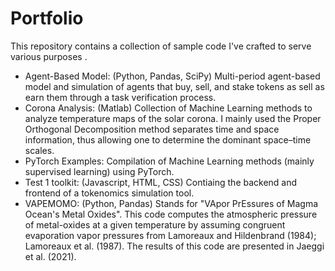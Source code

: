 # Portfolio
This repository contains a collection of sample code I've crafted to serve various purposes .

- Agent-Based Model: (Python, Pandas, SciPy) Multi-period agent-based model and simulation of agents that buy, sell, and stake tokens as sell as earn them through a task verification process.
- Corona Analysis: (Matlab) Collection of Machine Learning methods to analyze temperature maps of the solar corona. I mainly used the Proper Orthogonal Decomposition method separates time and space information, thus allowing one to determine the dominant space–time scales.
- PyTorch Examples: Compilation of Machine Learning methods (mainly supervised learning) using PyTorch.
- Test 1 toolkit: (Javascript, HTML, CSS) Contiaing the backend and frontend of a tokenomics simulation tool.
- VAPEMOMO: (Python, Pandas) Stands for "VApor PrEssures of Magma Ocean's Metal Oxides". This code computes the atmospheric pressure of metal-oxides at a given temperature by assuming congruent evaporation vapor pressures from Lamoreaux and Hildenbrand (1984); Lamoreaux et al. (1987). The results of this code are presented in Jaeggi et al. (2021).

